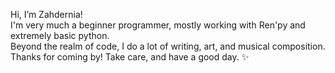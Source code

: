 <p>
Hi, I’m Zahdernia!
<br>
I'm very much a beginner programmer, mostly working with Ren'py and extremely basic python.
<br>
Beyond the realm of code, I do a lot of writing, art, and musical composition.
<br>
Thanks for coming by! Take care, and have a good day. ✨

<!---
Zahdernia/Zahdernia is a ✨ special ✨ repository because its `README.md` (this file) appears on your GitHub profile.
You can click the Preview link to take a look at your changes.
--->
